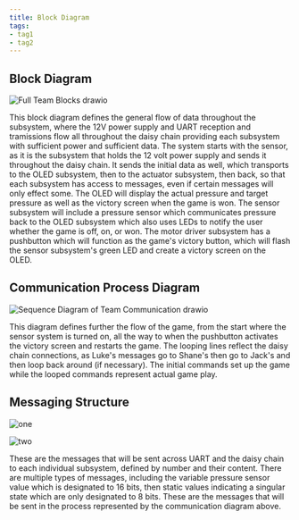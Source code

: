 ```yaml
---
title: Block Diagram
tags:
- tag1
- tag2
---
```



## Block Diagram

![Full Team Blocks drawio](https://github.com/user-attachments/assets/6a1368a0-35ca-4a03-a0ee-dbbe892dc35b)

This block diagram defines the general flow of data throughout the subsystem, where the 12V power supply and UART reception and tramissions flow all throughout the daisy chain providing each subsystem with sufficient power and sufficient data. The system starts with the sensor, as it is the subsystem that holds the 12 volt power supply and sends it throughout the daisy chain. It sends the initial data as well, which transports to the OLED subsystem, then to the actuator subsystem, then back, so that each subsystem has access to messages, even if certain messages will only effect some. The OLED will display the actual pressure and target pressure as well as the victory screen when the game is won. The sensor subsystem will include a pressure sensor which communicates pressure back to the OLED subsystem which also uses LEDs to notify the user whether the game is off, on, or won. The motor driver subsystem has a pushbutton which will function as the game's victory button, which will flash the sensor subsystem's green LED and create a victory screen on the OLED.

## Communication Process Diagram

![Sequence Diagram of Team Communication drawio](https://github.com/user-attachments/assets/0f1df4b9-7852-4607-a811-f4be9948c96e)

This diagram defines further the flow of the game, from the start where the sensor system is turned on, all the way to when the pushbutton activates the victory screen and restarts the game. The looping lines reflect the daisy chain connections, as Luke's messages go to Shane's then go to Jack's and then loop back around (if necessary). The initial commands set up the game while the looped commands represent actual game play.

## Messaging Structure

![one](https://github.com/user-attachments/assets/5747d8c7-5825-4226-8d9b-f47d46d050e7)

![two](https://github.com/user-attachments/assets/7c5601f4-95c1-4e4a-a815-621dbcf16888)

These are the messages that will be sent across UART and the daisy chain to each individual subsystem, defined by number and their content. There are multiple types of messages, including the variable pressure sensor value which is designated to 16 bits, then static values indicating a singular state which are only designated to 8 bits. These are the messages that will be sent in the process represented by the communication diagram above.
